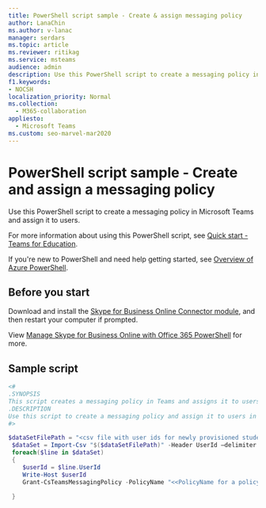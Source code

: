 ```yaml
---
title: PowerShell script sample - Create & assign messaging policy
author: LanaChin
ms.author: v-lanac
manager: serdars
ms.topic: article
ms.reviewer: ritikag
ms.service: msteams
audience: admin
description: Use this PowerShell script to create a messaging policy in Teams and assign it to users in your organization.
f1.keywords:
- NOCSH
localization_priority: Normal
ms.collection: 
  - M365-collaboration
appliesto: 
  - Microsoft Teams
ms.custom: seo-marvel-mar2020
---
```


# PowerShell script sample - Create and assign a messaging policy

Use this PowerShell script to create a messaging policy in Microsoft Teams and assign it to users. 

For more information about using this PowerShell script, see [Quick start - Teams for Education](https://docs.microsoft.com/microsoftteams/teams-quick-start-edu).

If you're new to PowerShell and need help getting started, see [Overview of Azure PowerShell](https://docs.microsoft.com/powershell/azure/overview?view=azurermps-5.1.1).


## Before you start
Download and install the [Skype for Business Online Connector module](https://www.microsoft.com/download/details.aspx?id=39366), and then restart your computer if prompted.

View [Manage Skype for Business Online with Office 365 PowerShell](https://docs.microsoft.com/office365/enterprise/powershell/manage-skype-for-business-online-with-office-365-powershell) for more.


## Sample script

```powershell
<#
.SYNOPSIS
This script creates a messaging policy in Teams and assigns it to users.
.DESCRIPTION
Use this script to create a messaging policy and assign it to users in your organization.
#>

$dataSetFilePath = "<csv file with user ids for newly provisioned students> "
 $dataSet = Import-Csv "$($dataSetFilePath)" -Header UserId –delimiter ","
 foreach($line in $dataSet)
 {
    $userId = $line.UserId
    Write-Host $userId
    Grant-CsTeamsMessagingPolicy -PolicyName "<<PolicyName for a policy created with Chat Off>>" -Identity $userId

 }
```


